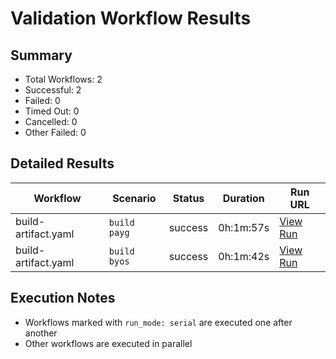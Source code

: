 # Validation Workflow Results

## Summary
- Total Workflows: 2
- Successful: 2
- Failed: 0
- Timed Out: 0
- Cancelled: 0
- Other Failed: 0

## Detailed Results

| Workflow | Scenario | Status | Duration | Run URL |
|----------|----------|---------|-----------|----------|
| build-artifact.yaml | `build payg` | success | 0h:1m:57s | [View Run](https://github.com/azure-javaee/rhel-jboss-templates/actions/runs/17198036379) |
| build-artifact.yaml | `build byos` | success | 0h:1m:42s | [View Run](https://github.com/azure-javaee/rhel-jboss-templates/actions/runs/17198037586) |


## Execution Notes
- Workflows marked with `run_mode: serial` are executed one after another
- Other workflows are executed in parallel
